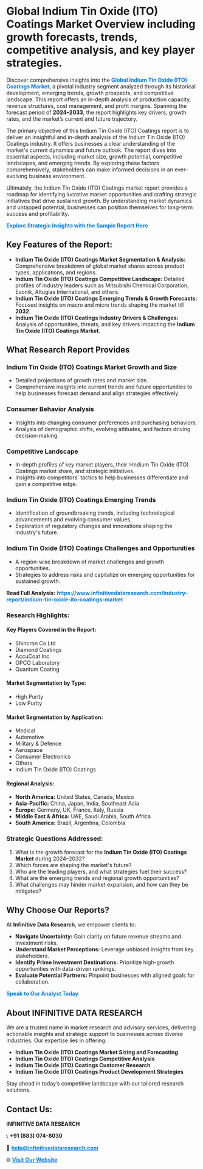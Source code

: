 <h1>Global Indium Tin Oxide (ITO) Coatings Market Overview including growth forecasts, trends, competitive analysis, and key player strategies.</h1>
<p>
Discover comprehensive insights into the 
<a href="https://www.infinitivedataresearch.com/industry-report/indium-tin-oxide-ito-coatings-market" rel="dofollow" style="color: #007BFF; text-decoration: none;"><strong>Global Indium Tin Oxide (ITO) Coatings Market</strong></a>, a pivotal industry segment analyzed through its historical development, emerging trends, growth prospects, and competitive landscape. This report offers an in-depth analysis of production capacity, revenue structures, cost management, and profit margins. Spanning the forecast period of <strong>2024–2033</strong>, the report highlights key drivers, growth rates, and the market’s current and future trajectory.
</p>
<p>
The primary objective of this Indium Tin Oxide (ITO) Coatings report is to deliver an insightful and in-depth analysis of the Indium Tin Oxide (ITO) Coatings industry. It offers businesses a clear understanding of the market's current dynamics and future outlook. The report dives into essential aspects, including market size, growth potential, competitive landscapes, and emerging trends. By exploring these factors comprehensively, stakeholders can make informed decisions in an ever-evolving business environment.
</p>
<p>
Ultimately, the Indium Tin Oxide (ITO) Coatings market report provides a roadmap for identifying lucrative market opportunities and crafting strategic initiatives that drive sustained growth. By understanding market dynamics and untapped potential, businesses can position themselves for long-term success and profitability.
</p>
<p>
<a href="https://www.infinitivedataresearch.com/request-sample/reportId=112194" style="color: #007BFF; text-decoration: none;"><strong>Explore Strategic Insights with the Sample Report Here</strong></a>
</p>

<h2>Key Features of the Report:</h2>
<ul>
<li><strong>Indium Tin Oxide (ITO) Coatings Market Segmentation & Analysis:</strong> Comprehensive breakdown of global market shares across product types, applications, and regions.</li>
<li><strong>Indium Tin Oxide (ITO) Coatings Competitive Landscape:</strong> Detailed profiles of industry leaders such as Mitsubishi Chemical Corporation, Evonik, Altuglas International, and others.</li>
<li><strong>Indium Tin Oxide (ITO) Coatings Emerging Trends & Growth Forecasts:</strong> Focused insights on macro and micro trends shaping the market till <strong>2032</strong>.</li>
<li><strong>Indium Tin Oxide (ITO) Coatings Industry Drivers & Challenges:</strong> Analysis of opportunities, threats, and key drivers impacting the <strong>Indium Tin Oxide (ITO) Coatings Market</strong>.</li>
</ul>

<h2>What Research Report Provides</h2>
<h3>Indium Tin Oxide (ITO) Coatings Market Growth and Size</h3>
<ul>
<li>Detailed projections of growth rates and market size.</li>
<li>Comprehensive insights into current trends and future opportunities to help businesses forecast demand and align strategies effectively.</li>
</ul>

<h3>Consumer Behavior Analysis</h3>
<ul>
<li>Insights into changing consumer preferences and purchasing behaviors.</li>
<li>Analysis of demographic shifts, evolving attitudes, and factors driving decision-making.</li>
</ul>

<h3>Competitive Landscape</h3>
<ul>
<li>In-depth profiles of key market players, their >Indium Tin Oxide (ITO) Coatings market share, and strategic initiatives.</li>
<li>Insights into competitors' tactics to help businesses differentiate and gain a competitive edge.</li>
</ul>

<h3>Indium Tin Oxide (ITO) Coatings Emerging Trends</h3>
<ul>
<li>Identification of groundbreaking trends, including technological advancements and evolving consumer values.</li>
<li>Exploration of regulatory changes and innovations shaping the industry's future.</li>
</ul>

<h3>Indium Tin Oxide (ITO) Coatings Challenges and Opportunities</h3>
<ul>
<li>A region-wise breakdown of market challenges and growth opportunities.</li>
<li>Strategies to address risks and capitalize on emerging opportunities for sustained growth.</li>
</ul>
<p><strong>Read Full Analysis:</strong> <a href="https://www.infinitivedataresearch.com/industry-report/indium-tin-oxide-ito-coatings-market" rel="dofollow" style="color: #007BFF; text-decoration: none;"><strong>https://www.infinitivedataresearch.com/industry-report/indium-tin-oxide-ito-coatings-market</strong></a></p>
<h3>Research Highlights:</h3>
<h4>Key Players Covered in the Report:</h4>
<ul><li>Shincron Co Ltd</li><li>Diamond Coatings</li><li>AccuCoat Inc</li><li>OPCO Laboratory</li><li>Quantum Coating</li></ul>
<h4>Market Segmentation by Type:</h4>
<ul><li>High Purity</li><li>Low Purity</li></ul>
<h4>Market Segmentation by Application:</h4>
<ul><li>Medical</li><li>Automotive</li><li>Military &amp; Defence</li><li>Aerospace</li><li>Consumer Electronics</li><li>Others</li><li>Indium Tin Oxide (ITO) Coatings</li></ul>

<h4>Regional Analysis:</h4>
<ul>
<li><strong>North America:</strong> United States, Canada, Mexico</li>
<li><strong>Asia-Pacific:</strong> China, Japan, India, Southeast Asia</li>
<li><strong>Europe:</strong> Germany, UK, France, Italy, Russia</li>
<li><strong>Middle East & Africa:</strong> UAE, Saudi Arabia, South Africa</li>
<li><strong>South America:</strong> Brazil, Argentina, Colombia</li>
</ul>

<h3>Strategic Questions Addressed:</h3>
<ol>
<li>What is the growth forecast for the <strong>Indium Tin Oxide (ITO) Coatings Market</strong> during 2024–2032?</li>
<li>Which forces are shaping the market's future?</li>
<li>Who are the leading players, and what strategies fuel their success?</li>
<li>What are the emerging trends and regional growth opportunities?</li>
<li>What challenges may hinder market expansion, and how can they be mitigated?</li>
</ol>

<h2>Why Choose Our Reports?</h2>
<p>At <strong>Infinitive Data Research</strong>, we empower clients to:</p>
<ul>
<li><strong>Navigate Uncertainty:</strong> Gain clarity on future revenue streams and investment risks.</li>
<li><strong>Understand Market Perceptions:</strong> Leverage unbiased insights from key stakeholders.</li>
<li><strong>Identify Prime Investment Destinations:</strong> Prioritize high-growth opportunities with data-driven rankings.</li>
<li><strong>Evaluate Potential Partners:</strong> Pinpoint businesses with aligned goals for collaboration.</li>
</ul>
<p><a href="https://www.infinitivedataresearch.com/industry-report/indium-tin-oxide-ito-coatings-market" rel="dofollow" style="color: #007BFF; text-decoration: none;"><strong>Speak to Our Analyst Today</strong></a></p>

<h2>About INFINITIVE DATA RESEARCH</h2>
<p>We are a trusted name in market research and advisory services, delivering actionable insights and strategic support to businesses across diverse industries. Our expertise lies in offering:</p>
<ul>
<li><strong>Indium Tin Oxide (ITO) Coatings Market Sizing and Forecasting</strong></li>
<li><strong>Indium Tin Oxide (ITO) Coatings Competitive Analysis</strong></li>
<li><strong>Indium Tin Oxide (ITO) Coatings Customer Research</strong></li>
<li><strong>Indium Tin Oxide (ITO) Coatings Product Development Strategies</strong></li>
</ul>
<p>Stay ahead in today’s competitive landscape with our tailored research solutions.</p>

<h2>Contact Us:</h2>
<p><strong>INFINITIVE DATA RESEARCH</strong></p>
<p>📞 <strong>+91 (883) 074-8030</strong></p>
<p>📧 <strong><a href="mailto:help@infinitivedataresearch.com" style="color: #007BFF;">help@infinitivedataresearch.com</a></strong></p>
<p>🌐 <strong><a href="https://www.infinitivedataresearch.com" rel="dofollow" style="color: #007BFF;">Visit Our Website</a></strong></p>